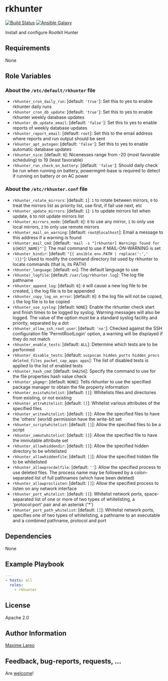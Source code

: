 # rkhunter

[![Build Status](https://travis-ci.org/maxlareo/ansible-rkhunter.svg?branch=master)](https://travis-ci.org/maxlareo/ansible-rkhunter) [![Ansible Galaxy](http://img.shields.io/badge/ansible--galaxy-rkhunter-blue.svg)](https://galaxy.ansible.com/maxlareo/rkhunter/)

Install and configure Rootkit Hunter

## Requirements

None

## Role Variables

### About the `/etc/default/rkhunter` file

- `rkhunter_cron_daily_run`: [default: `'true'`]: Set this to yes to enable rkhunter daily runs
- `rkhunter_cron_db_update`: [default: `'true'`]: Set this to yes to enable rkhunter weekly database updates
- `rkhunter_db_update_email`: [default: `'false'`]: Set this to yes to enable reports of weekly database updates
- `rkhunter_report_email`: [default: `root`]: Set this to the email address where reports and run output should be sent
- `rkhunter_apt_autogen`: [default: `'false'`]: Set this to yes to enable automatic database updates
- `rkhunter_nice`: [default: `0`]: Nicenesses range from -20 (most favorable scheduling) to 19 (least favorable)
- `rkhunter_run_check_on_battery`: [default: `'false'`]: Should daily check be run when running on battery, powermgmt-base is required to detect if running on battery or on AC power

### About the `/etc/rkhunter.conf` file

- `rkhunter_rotate_mirrors`: [default: `1`]: `1` to rotate between mirrors, `0` to treat the mirrors list as priority list, use first, if fail use next, etc
- `rkhunter_update_mirrors`: [default: `1`]: `1` to update mirrors list when update, `0` to not update mirrors list
- `rkhunter_mirrors_mode`: [default: `0`]: `0`  to use any mirror, `1` to only use local mirrors, `2` to only use remote mirrors
- `rkhunter_mail_on_warning`: [default: `root@localhost`]: Email a message to this address if a warning is found
- `rkhunter_mail_cmd`: [default: `'mail -s "[rkhunter] Warnings found for ${HOST_NAME}"'`]: The mail command to use if MAIL-ON-WARNING is set
- `rkhunter_bindir`: [default: `"{{ ansible_env.PATH | replace(':',' ')}}"`]: Used to modify the command directory list used by rkhunter to locate commands (that is, its PATH)
- `rkhunter_language`: [default: `en`]: The default language to use
- `rkhunter_logfile`: [default: `/var/log/rkhunter.log`]: The log file pathname
- `rkhunter_append_log`: [default: `0`]: `0` will cause a new log file to be created, `1` the log file is to be appended
- `rkhunter_copy_log_on_error`: [default: `0`]: `0` the log file will not be copied, `1` the log file is to be copied
- `rkhunter_use_syslog`: [default: `NONE`]: Enable the rkhunter check start and finish times to be logged by syslog. Warning messages will also be logged. The value of the option must be a standard syslog facility and priority, separated by a dot
- `rkhunter_allow_ssh_root_user`: [default: `'no'`]: Checked against the SSH configuration file 'PermitRootLogin' option, a warning will be displayed if they do not match
- `rkhunter_enable_tests`: [default: `ALL`]: Determine which tests are to be performed
- `rkhunter_disable_tests`: [default: `suspscan hidden_ports hidden_procs deleted_files packet_cap_apps apps`]: The list of disabled tests is applied to the list of enabled tests
- `rkhunter_hash_cmd`: [default: `SHA256`]: Specify the command to use for the file properties hash value check
- `rkhunter_pkgmgr`: [default: `NONE`]: Tells rkhunter to use the specified package manager to obtain the file property information
- `rkhunter_existwhitelist`: [default: `[]`]: Whitelists files and directories from existing, or not existing
- `rkhunter_attrwhitelist`: [default: `[]`]: Whitelist various attributes of the specified files
- `rkhunter_writewhitelist`: [default: `[]`]: Allow the specified files to have the 'others' (world) permission have the write-bit set
- `rkhunter_scriptwhitelist`: [default: `[]`]: Allow the specified files to be a script
- `rkhunter_immutwhitelist`: [default: `[]`]: Allow the specified file to have the immutable attribute set
- `rkhunter_allowhiddendir`: [default: `[]`]: Allow the specified hidden directory to be whitelisted
- `rkhunter_allowhiddenfile`: [default: `[]`]: Allow the specified hidden file to be whitelisted
- `rkhunter_allowprocdelfile`: [default: `''`]: Allow the specified process to use deleted files. The process name may be followed by a colon-separated list of full pathnames (which have been deleted)
- `rkhunter_allowproclisten`: [default: `[]`]: Allow the specified process to listen on any network interface
- `rkhunter_port_whitelist`: [default: `[]`]: Whitelist network ports, space-separated list of one or more of two types of whitelisting, a 'protocol:port' pair and an asterisk ('*')
- `rkhunter_port_path_whitelist`: [default: `[]`]: Whitelist network ports, specifies one of two types of whitelisting, a pathname to an executable and a combined pathname, protocol and port

## Dependencies

None

## Example Playbook

```yaml
---
- hosts: all
  roles:
    - rkhunter
```

## License

Apache 2.0

## Author Information

[Maxime Lareo](https://github.com/maxlareo)

## Feedback, bug-reports, requests, ...

Are [welcome](https://github.com/maxlareo/ansible-rkhunter/issues)! 
